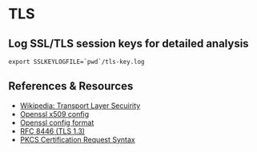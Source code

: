 # TLS

## Log SSL/TLS session keys for detailed analysis

```shell
export SSLKEYLOGFILE=`pwd`/tls-key.log 
```

## References & Resources

* [Wikipedia: Transport Layer Secuirity](https://en.wikipedia.org/wiki/Transport_Layer_Security)
* [Openssl x509 config](https://www.openssl.org/docs/manmaster/man5/x509v3_config.html)
* [Openssl config format](https://www.openssl.org/docs/manmaster/man5/config.html)
* [RFC 8446 (TLS 1.3)](https://datatracker.ietf.org/doc/html/rfc8446)
* [PKCS Certification Request Syntax](https://datatracker.ietf.org/doc/rfc2986/)